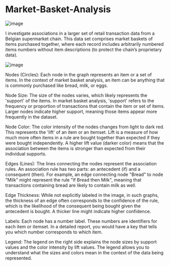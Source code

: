 # Market-Basket-Analysis

![image](https://github.com/apoorvadudani/Market-Basket-Analysis/assets/113878059/d096135e-b032-4946-8b43-05e30659e3c5)


I investigate associations in a larger set of retail transaction data from a Belgian supermarket chain. This data set comprises market baskets of items purchased together, where each record includes arbitrarily numbered items numbers without item descriptions (to protect the chain’s proprietary data).


![image](https://github.com/apoorvadudani/Market-Basket-Analysis/assets/113878059/d249e012-da3b-406b-9018-377b1588d194)

Nodes (Circles): Each node in the graph represents an item or a set of items. In the context of market basket analysis, an item can be anything that is commonly purchased like bread, milk, or eggs.

Node Size: The size of the nodes varies, which likely represents the 'support' of the items. In market basket analysis, 'support' refers to the frequency or proportion of transactions that contain the item or set of items. Larger nodes indicate higher support, meaning those items appear more frequently in the dataset.

Node Color: The color intensity of the nodes changes from light to dark red. This represents the 'lift' of an item or an itemset. Lift is a measure of how much more often items in a rule are bought together than expected if they were bought independently. A higher lift value (darker color) means that the association between the items is stronger than expected from their individual supports.

Edges (Lines): The lines connecting the nodes represent the association rules. An association rule has two parts: an antecedent (if) and a consequent (then). For example, an edge connecting node "Bread" to node "Milk" might represent the rule "If Bread then Milk", meaning that transactions containing bread are likely to contain milk as well.

Edge Thickness: While not explicitly labeled in the image, in such graphs, the thickness of an edge often corresponds to the confidence of the rule, which is the likelihood of the consequent being bought given the antecedent is bought. A thicker line might indicate higher confidence.

Labels: Each node has a number label. These numbers are identifiers for each item or itemset. In a detailed report, you would have a key that tells you which number corresponds to which item.

Legend: The legend on the right side explains the node sizes by support values and the color intensity by lift values. The legend allows you to understand what the sizes and colors mean in the context of the data being represented.
